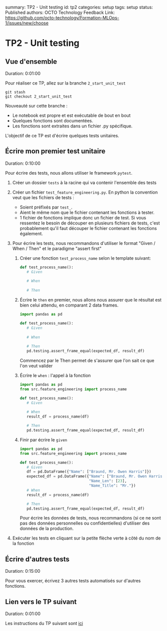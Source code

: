 summary: TP2 - Unit testing
id: tp2
categories: setup
tags: setup
status: Published
authors: OCTO Technology
Feedback Link: https://github.com/octo-technology/Formation-MLOps-1/issues/new/choose

# TP2 - Unit testing

## Vue d'ensemble

Duration: 0:01:00

Pour réaliser ce TP, allez sur la branche `2_start_unit_test`

```shell
git stash
git checkout 2_start_unit_test
```

Nouveauté sur cette branche :

- Le notebook est propre et est exécutable de bout en bout
- Quelques fonctions sont documentées.
- Les fonctions sont extraites dans un fichier .py spécifique.

L'objectif de ce TP est d'écrire quelques tests unitaires.

## Écrire mon premier test unitaire

Duration: 0:10:00

Pour écrire des tests, nous allons utiliser le framework `pytest`.

1. Créer un dossier `tests` à la racine qui va contenir l'ensemble des tests
2. Créer un fichier `test_feature_engineering.py`. En python la convention veut que les fichiers de tests :
    - Soient préfixés par `test_`.
    - Aient le même nom que le fichier contenant les fonctions à tester.
    - 1 fichier de fonctions implique donc un fichier de test. Si vous ressentez le besoin de découper en plusieurs
      fichiers de tests, c'est probablement qu'il faut découper le fichier contenant les fonctions également.

3. Pour écrire les tests, nous recommandons d'utiliser le format "Given / When / Then" et le paradigme "assert first"
    1. Créer une fonction `test_process_name` selon le template suivant:
       ```python
       def test_process_name():
          # Given
    
          # When
    
          # Then
        ```
    2. Écrire le `then` en premier, nous allons nous assurer que le résultat est bien celui attendu, en comparant 2 data
       frames.
       ```python
       import pandas as pd
       
       def test_process_name():
          # Given
    
          # When
    
          # Then
          pd.testing.assert_frame_equal(expected_df, result_df)
        ```

       Commencez par le Then permet de s'assurer que l'on sait ce que l'on veut valider
    3. Écrire le `when` : l'appel à la fonction
       ```python
       import pandas as pd
       from src.feature_engineering import process_name
       
       def test_process_name():
          # Given
    
          # When
          result_df = process_name(df)
       
          # Then
          pd.testing.assert_frame_equal(expected_df, result_df)
        ```
    4. Finir par écrire le `given`
       ```python
       import pandas as pd
       from src.feature_engineering import process_name
       
       def test_process_name():
          # Given
          df = pd.DataFrame({"Name": ["Braund, Mr. Owen Harris"]})
          expected_df = pd.DataFrame({"Name": ["Braund, Mr. Owen Harris"],
                                      "Name_Len": [23],
                                      "Name_Title": "Mr."})
          # When
          result_df = process_name(df)
       
          # Then
          pd.testing.assert_frame_equal(expected_df, result_df)
       ```
       Pour écrire les données de tests, nous recommandons (si ce ne sont pas des données personnelles ou
       confidentielles) d'utiliser des données de la production.
4. Exécuter les tests en cliquant sur la petite flèche verte à côté du nom de la fonction

## Écrire d'autres tests

Duration: 0:15:00

Pour vous exercer, écrivez 3 autres tests automatisés sur d'autres fonctions.


## Lien vers le TP suivant

Duration: 0:01:00

Les instructions du TP suivant sont [ici](https://octo-technology.github.io/Formation-MLOps-1/tp3#0)